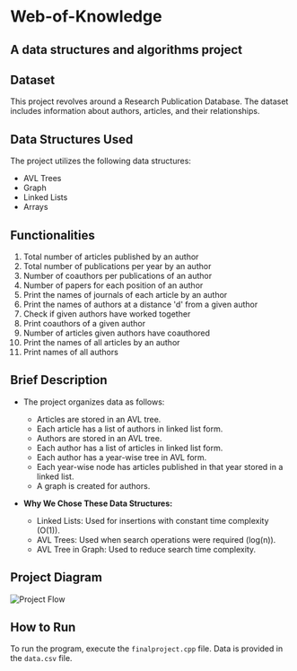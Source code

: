 # Web-of-Knowledge
## A data structures and algorithms project

## Dataset
This project revolves around a Research Publication Database. The dataset includes information about authors, articles, and their relationships.

## Data Structures Used
The project utilizes the following data structures:
- AVL Trees
- Graph
- Linked Lists
- Arrays

## Functionalities
1. Total number of articles published by an author
2. Total number of publications per year by an author
3. Number of coauthors per publications of an author
4. Number of papers for each position of an author
5. Print the names of journals of each article by an author
6. Print the names of authors at a distance 'd' from a given author
7. Check if given authors have worked together
8. Print coauthors of a given author
9. Number of articles given authors have coauthored
10. Print the names of all articles by an author
11. Print names of all authors

## Brief Description
- The project organizes data as follows:
  - Articles are stored in an AVL tree.
  - Each article has a list of authors in linked list form.
  - Authors are stored in an AVL tree.
  - Each author has a list of articles in linked list form.
  - Each author has a year-wise tree in AVL form.
  - Each year-wise node has articles published in that year stored in a linked list.
  - A graph is created for authors.

- **Why We Chose These Data Structures:**
  - Linked Lists: Used for insertions with constant time complexity (O(1)).
  - AVL Trees: Used when search operations were required (log(n)).
  - AVL Tree in Graph: Used to reduce search time complexity.

## Project Diagram
![Project Flow](https://imageupload.io/ib/94vFuW6JLtc72yw_1697466091.png)

## How to Run
To run the program, execute the `finalproject.cpp` file. Data is provided in the `data.csv` file.

